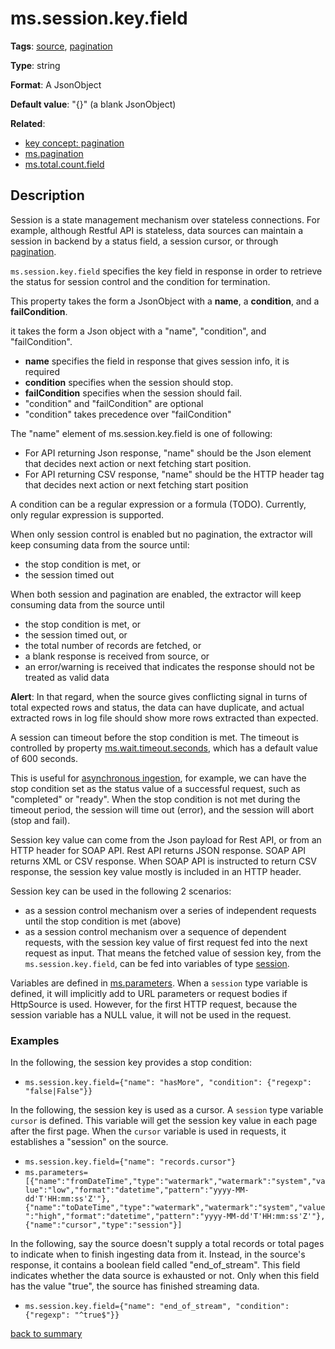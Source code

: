 # ms.session.key.field

**Tags**:
[source](https://github.com/linkedin/data-integration-library/blob/master/docs/parameters/categories.md#source-properties),
[pagination](https://github.com/linkedin/data-integration-library/blob/master/docs/parameters/categories.md#pagination-properties)

**Type**: string

**Format**: A JsonObject

**Default value**: "{}" (a blank JsonObject)

**Related**:
- [key concept: pagination](https://github.com/linkedin/data-integration-library/blob/master/docs/concepts/pagination.md)
- [ms.pagination](https://github.com/linkedin/data-integration-library/blob/master/docs/parameters/ms.pagination.md)
- [ms.total.count.field](https://github.com/linkedin/data-integration-library/blob/master/docs/parameters/ms.total.count.field.md)

## Description

Session is a state management mechanism over stateless connections.
For example, although Restful API is stateless, data sources can maintain 
a session in backend by a status field, a session cursor, or through 
[pagination](https://github.com/linkedin/data-integration-library/blob/master/docs/concepts/pagination.md).

`ms.session.key.field` specifies the key field in response in order to retrieve the 
status for session control and the condition for termination.

This property takes the form a JsonObject with a **name**, a **condition**, 
and a **failCondition**.

it takes the form a Json object with a "name", "condition", and "failCondition".
- **name** specifies the field in response that gives session info, it is required
- **condition** specifies when the session should stop.
- **failCondition** specifies when the session should fail.
- "condition" and "failCondition" are optional
- "condition" takes precedence over "failCondition"

The "name" element of ms.session.key.field is one of following:

- For API returning Json response, "name" should be the Json element that 
decides next action or next fetching start position.
- For API returning CSV response, "name" should be the HTTP header tag 
that decides next action or next fetching start position

A condition can be a regular expression or a formula (TODO). Currently, 
only regular expression is supported.

When only session control is enabled but no pagination, the extractor 
will keep consuming data from the source until:

- the stop condition is met, or
- the session timed out

When both session and pagination are enabled, the extractor will 
keep consuming data from the source until

- the stop condition is met, or
- the session timed out, or
- the total number of records are fetched, or
- a blank response is received from source, or
- an error/warning is received that indicates the response 
should not be treated as valid data

**Alert**: In that regard, when the source gives conflicting signal in turns of 
total expected rows and status, the data can have duplicate, and actual 
extracted rows in log file should show more rows extracted than expected.

A session can timeout before the stop condition is met. The timeout 
is controlled by property [ms.wait.timeout.seconds](https://github.com/linkedin/data-integration-library/blob/master/docs/parameters/ms.wait.timeout.seconds.md),
which has a default value of 600 seconds. 

This is useful for [asynchronous ingestion](https://github.com/linkedin/data-integration-library/blob/master/docs/patterns/asynchronous-ingestion-pattern.md), 
for example, we can have the stop condition set 
as the status value of a successful request, such as "completed" or "ready". 
When the stop condition is not met during the timeout period, the session 
will time out (error), and the session will abort (stop and fail).

Session key value can come from the Json payload for Rest API, or from an 
HTTP header for SOAP API. Rest API returns JSON response. SOAP API 
returns XML or CSV response. When SOAP API is instructed to return CSV 
response, the session key value mostly is included in an HTTP header.

Session key can be used in the following 2 scenarios:

- as a session control mechanism over a series of independent requests 
until the stop condition is met (above)
- as a session control mechanism over a sequence of dependent requests, 
with the session key value of first request fed into the next request as 
input. That means the fetched value of session key, from the 
`ms.session.key.field`, can be fed into variables of type [session](https://github.com/linkedin/data-integration-library/blob/master/docs/concepts/session-control.md). 

Variables are defined in [ms.parameters](https://github.com/linkedin/data-integration-library/blob/master/docs/parameters/ms.parameters.md). 
When a `session` type variable is defined, it will implicitly add to 
URL parameters or request bodies if HttpSource is used. 
However, for the first HTTP request, because the 
session variable has a NULL value, it will not be used in the request.

### Examples

In the following, the session key provides a stop condition:
 
- `ms.session.key.field={"name": "hasMore", "condition": {"regexp": "false|False"}}`

In the following, the session key is used as a cursor. A `session` type variable
`cursor` is defined. This variable will get the session key value 
in each page after the first page. When the `cursor` variable
is used in requests, it establishes a "session" on the source.
 
- `ms.session.key.field={"name": "records.cursor"}`
- `ms.parameters=[{"name":"fromDateTime","type":"watermark","watermark":"system","value":"low","format":"datetime","pattern":"yyyy-MM-dd'T'HH:mm:ss'Z'"},{"name":"toDateTime","type":"watermark","watermark":"system","value":"high","format":"datetime","pattern":"yyyy-MM-dd'T'HH:mm:ss'Z'"},{"name":"cursor","type":"session"}]`

In the following, say the source doesn't supply a total records or total pages 
to indicate when to finish ingesting data from it. Instead, in the 
source's response, it contains a boolean field called "end_of_stream". 
This field indicates whether the data source is exhausted or not.
Only when this field has the value "true", the source has finished 
streaming data. 

- `ms.session.key.field={"name": "end_of_stream", "condition": {"regexp": "^true$"}}`

[back to summary](https://github.com/linkedin/data-integration-library/blob/master/docs/parameters/summary.md#mssessionkeyfield)
